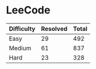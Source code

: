 # LeeCode

| Difficulty | Resolved | Total |
| :--------- | :------- | :---- |
| Easy       | 29       | 492   |
| Medium     | 61       | 837   |
| Hard       | 23       | 328   |
